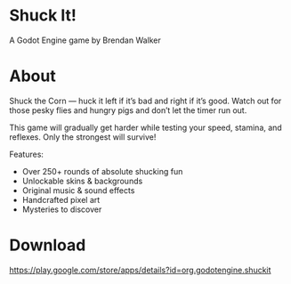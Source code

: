 # Shuck It!
A Godot Engine game by Brendan Walker

# About
Shuck the Corn — huck it left if it’s bad and right if it’s good. Watch out for those pesky flies and hungry pigs and don’t let the timer run out.

This game will gradually get harder while testing your speed, stamina, and reflexes. Only the strongest will survive!

Features:
- Over 250+ rounds of absolute shucking fun
- Unlockable skins & backgrounds
- Original music & sound effects
- Handcrafted pixel art
- Mysteries to discover

# Download
https://play.google.com/store/apps/details?id=org.godotengine.shuckit
